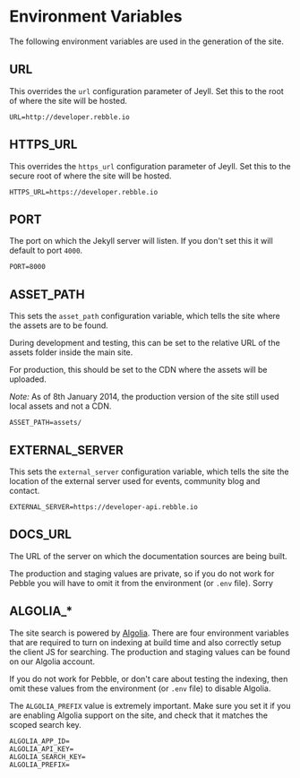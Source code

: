# Environment Variables

The following environment variables are used in the generation of the site.

## URL

This overrides the `url` configuration parameter of Jeyll. Set this to the root
of where the site will be hosted.

```
URL=http://developer.rebble.io
```

## HTTPS_URL

This overrides the `https_url` configuration parameter of Jeyll. Set this to
the secure root of where the site will be hosted.

```
HTTPS_URL=https://developer.rebble.io
```

## PORT

The port on which the Jekyll server will listen. If you don't set this it will
default to port `4000`.

```
PORT=8000
```

## ASSET_PATH

This sets the `asset_path` configuration variable, which tells the site where
the assets are to be found.

During development and testing, this can be set to the relative URL of the
assets folder inside the main site.

For production, this should be set to the CDN where the assets will be uploaded.

*Note:* As of 8th January 2014, the production version of the site still used
local assets and not a CDN.

```
ASSET_PATH=assets/
```

## EXTERNAL_SERVER

This sets the `external_server` configuration variable, which tells the site the
location of the external server used for events, community blog and contact.

```
EXTERNAL_SERVER=https://developer-api.rebble.io
```

## DOCS_URL

The URL of the server on which the documentation sources are being built.

The production and staging values are private, so if you do not work for Pebble
you will have to omit it from the environment (or `.env` file). Sorry

## ALGOLIA_*

The site search is powered by [Algolia](https://algolia.com). There are four
environment variables that are required to turn on indexing at build time and
also correctly setup the client JS for searching. The production and staging
values can be found on our Algolia account.

If you do not work for Pebble, or don't care about testing the indexing, then
omit these values from the environment (or `.env` file) to disable Algolia.

The `ALGOLIA_PREFIX` value is extremely important. Make sure you set it if you
are enabling Algolia support on the site, and check that it matches the scoped
search key.

```
ALGOLIA_APP_ID=
ALGOLIA_API_KEY=
ALGOLIA_SEARCH_KEY=
ALGOLIA_PREFIX=
```
